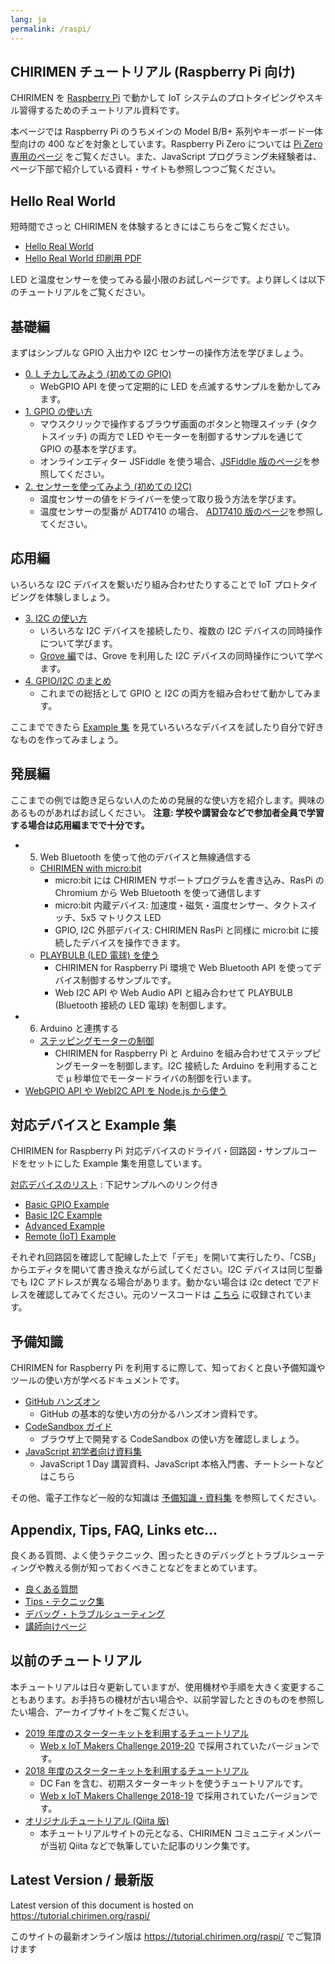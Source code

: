```yaml
---
lang: ja
permalink: /raspi/
---
```


## CHIRIMEN チュートリアル (Raspberry Pi 向け)

CHIRIMEN を [Raspberry Pi](https://www.raspberrypi.org/) で動かして IoT システムのプロトタイピングやスキル習得するためのチュートリアル資料です。

本ページでは Raspberry Pi のうちメインの Model B/B+ 系列やキーボード一体型向けの 400 などを対象としています。Raspberry Pi Zero については [Pi Zero 専用のページ](/pizero/) をご覧ください。また、JavaScript プログラミング未経験者は、ページ下部で紹介している資料・サイトも参照しつつご覧ください。

## Hello Real World

短時間でさっと CHIRIMEN を体験するときにはこちらをご覧ください。

- [Hello Real World](hellorealworld.md)
- [Hello Real World 印刷用 PDF](hellorealworld.pdf)

LED と温度センサーを使ってみる最小限のお試しページです。より詳しくは以下のチュートリアルをご覧ください。

## 基礎編

まずはシンプルな GPIO 入出力や I2C センサーの操作方法を学びましょう。

- [0. L チカしてみよう (初めての GPIO)](section0.md)
  - WebGPIO API を使って定期的に LED を点滅するサンプルを動かしてみます。
- [1. GPIO の使い方](section1.md)
  - マウスクリックで操作するブラウザ画面のボタンと物理スイッチ (タクトスイッチ) の両方で LED やモーターを制御するサンプルを通じて GPIO の基本を学びます。
  - オンラインエディター JSFiddle を使う場合、[JSFiddle 版のページ](https://webiot-2019--tutorial-chirimen-org.netlify.app/raspi/section1)を参照してください。
- [2. センサーを使ってみよう (初めての I2C)](section2.md)
  - 温度センサーの値をドライバーを使って取り扱う方法を学びます。
  - 温度センサーの型番が ADT7410 の場合、 [ADT7410 版のページ](https://webiot-2019--tutorial-chirimen-org.netlify.app/raspi/section2)を参照してください。

## 応用編

いろいろな I2C デバイスを繋いだり組み合わせたりすることで IoT プロトタイピングを体験しましょう。

- [3. I2C の使い方](section3.md)
  - いろいろな I2C デバイスを接続したり、複数の I2C デバイスの同時操作について学びます。
  - [Grove 編](grove.md)では、Grove を利用した I2C デバイスの同時操作について学べます。
- [4. GPIO/I2C のまとめ](section4.md)
  - これまでの総括として GPIO と I2C の両方を組み合わせて動かしてみます。

ここまでできたら [Example 集](https://r.chirimen.org/examples) を見ていろいろなデバイスを試したり自分で好きなものを作ってみましょう。

## 発展編

ここまでの例では飽き足らない人のための発展的な使い方を紹介します。興味のあるものがあればお試しください。
**注意: 学校や講習会などで参加者全員で学習する場合は応用編までで十分です。**

- 5. Web Bluetooth を使って他のデバイスと無線通信する
  - [CHIRIMEN with micro:bit](https://chirimen.org/chirimen-micro-bit/)
    - micro:bit には CHIRIMEN サポートプログラムを書き込み、RasPi の Chromium から Web Bluetooth を使って通信します
    - micro:bit 内蔵デバイス: 加速度・磁気・温度センサー、タクトスイッチ、5x5 マトリクス LED
    - GPIO, I2C 外部デバイス: CHIRIMEN RasPi と同様に micro:bit に接続したデバイスを操作できます。
  - [PLAYBULB (LED 電球) を使う](section5.md)
    - CHIRIMEN for Raspberry Pi 環境で Web Bluetooth API を使ってデバイス制御するサンプルです。
    - Web I2C API や Web Audio API と組み合わせて PLAYBULB (Bluetooth 接続の LED 電球) を制御します。
- 6. Arduino と連携する
  - [ステッピングモーターの制御](section6.md)
    - CHIRIMEN for Raspberry Pi と Arduino を組み合わせてステップピングモーターを制御します。I2C 接続した Arduino を利用することで μ 秒単位でモータードライバの制御を行います。
- [WebGPIO API や WebI2C API を Node.js から使う](nodejs.md)

## 対応デバイスと Example 集

CHIRIMEN for Raspberry Pi 対応デバイスのドライバ・回路図・サンプルコードをセットにした Example 集を用意しています。

[対応デバイスのリスト](../partslist.md) : 下記サンプルへのリンク付き

- [Basic GPIO Example](https://r.chirimen.org/examples#gpioExamples)
- [Basic I2C Example](https://r.chirimen.org/examples#i2cExamples)
- [Advanced Example](https://r.chirimen.org/examples#advanced)
- [Remote (IoT) Example](https://chirimen.org/chirimen/gc/top/examples/#remote)

それぞれ回路図を確認して配線した上で「デモ」を開いて実行したり、「CSB」からエディタを開いて書き換えながら試してください。I2C デバイスは同じ型番でも I2C アドレスが異なる場合があります。動かない場合は i2c detect でアドレスを確認してみてください。元のソースコードは [こちら](https://github.com/chirimen-oh/chirimen/tree/master/gc) に収録されています。

## 予備知識

CHIRIMEN for Raspberry Pi を利用するに際して、知っておくと良い予備知識やツールの使い方が学べるドキュメントです。

- [GitHub ハンズオン](https://github.com/webiotmakers/github-handson)
  - GitHub の基本的な使い方の分かるハンズオン資料です。
- [CodeSandbox ガイド](https://csb-jp.github.io/)
  - ブラウザ上で開発する CodeSandbox の使い方を確認しましょう。
- [JavaScript 初学者向け資料集](/js/)
  - JavaScript 1 Day 講習資料、JavaScript 本格入門書、チートシートなどはこちら

その他、電子工作など一般的な知識は [予備知識・資料集](../reference.md) を参照してください。

## Appendix, Tips, FAQ, Links etc...

良くある質問、よく使うテクニック、困ったときのデバッグとトラブルシューティングや教える側が知っておくべきことなどをまとめています。

- [良くある質問](faq.md)
- [Tips・テクニック集](tips.md)
- [デバッグ・トラブルシューティング](debug.md)
- [講師向けページ](teacher.md)

## 以前のチュートリアル

本チュートリアルは日々更新していますが、使用機材や手順を大きく変更することもあります。お手持ちの機材が古い場合や、以前学習したときのものを参照したい場合、アーカイブサイトをご覧ください。

- [2019 年度のスターターキットを利用するチュートリアル](https://webiot-2019--chirimen-org.netlify.app/raspi/)
  - [Web x IoT Makers Challenge 2019-20](https://webiotmakers.github.io/2019/) で採用されていたバージョンです。
- [2018 年度のスターターキットを利用するチュートリアル](https://webiot-2018--chirimen-org.netlify.app/raspi3/ja/)
  - DC Fan を含む、初期スターターキットを使うチュートリアルです。
  - [Web x IoT Makers Challenge 2018-19](https://webiotmakers.github.io/2018/) で採用されていたバージョンです。
- [オリジナルチュートリアル (Qiita 版)](deprecated.md)
  - 本チュートリアルサイトの元となる、CHIRIMEN コミュニティメンバーが当初 Qiita などで執筆していた記事のリンク集です。

<div class="hide-on-production">
<!-- tutorial.chirimen.org では hide-on-production クラスの中は表示されない -->

## Latest Version / 最新版

Latest version of this document is hosted on https://tutorial.chirimen.org/raspi/

このサイトの最新オンライン版は https://tutorial.chirimen.org/raspi/ でご覧頂けます

</div>
